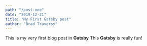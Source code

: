 ```yaml
---
path: "/post-one"
date: "2019-12-21"
title: "My First Gatsby post"
author: "Brad Traversy"
---
```


This is my very first blog post in **Gatsby**
This **Gatsby** is really fun!